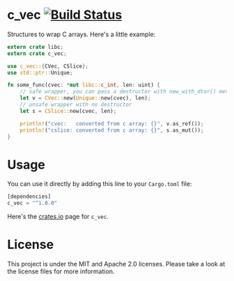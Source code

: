 c_vec [![Build Status](https://api.travis-ci.org/GuillaumeGomez/c_vec-rs.png?branch=master)](https://travis-ci.org/GuillaumeGomez/c_vec-rs)
=====

Structures to wrap C arrays. Here's a little example:

```Rust
extern crate libc;
extern crate c_vec;

use c_vec::{CVec, CSlice};
use std::ptr::Unique;

fn some_func(cvec: *mut libc::c_int, len: uint) {
    // safe wrapper, you can pass a destructor with new_with_dtor() method
    let v = CVec::new(Unique::new(cvec), len);
    // unsafe wrapper with no destructor
    let s = CSlice::new(cvec, len);

    println!("cvec:   converted from c array: {}", v.as_ref());
    println!("cslice: converted from c array: {}", s.as_mut());
}
```

Usage
=====

You can use it directly by adding this line to your `Cargo.toml` file:

```Rust
[dependencies]
c_vec = "^1.0.0"
```

Here's the [crates.io](https://crates.io/crates/c_vec) page for `c_vec`.

License
=======

This project is under the MIT and Apache 2.0 licenses. Please take a look at the license files for more information.
